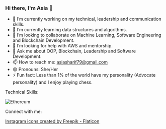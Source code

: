 ### Hi there, I'm Asia 👋


- 🔭 I’m currently working on my technical, leadership and communication skills.
- 🌱 I’m currently learning data structures and algorithms.
- 👯 I’m looking to collaborate on Machine Learning, Software Engineering and Blockchain Development.
- 🤔 I’m looking for help with AWS and mentorship.
- 💬 Ask me about OOP, Blockchain, Leadership and Software Development. 
- 📫 How to reach me: asiasharif79@gmail.com
- 😄 Pronouns: She/Her
- ⚡ Fun fact: Less than 1% of the world have my personality (Advocate personality) and I enjoy playing chess.




Technical Skills: 

![Ethereum](https://img.shields.io/badge/Ethereum-3C3C3D?style=for-the-badge&logo=Ethereum&logoColor=white)

Connect with me:

<a href="https://www.flaticon.com/free-icons/instagram" title="instagram icons">Instagram icons created by Freepik - Flaticon</a>

<!--
**asiasharif/asiasharif** is a ✨ _special_ ✨ repository because its `README.md` (this file) appears on your GitHub profile.



- 🔭 I’m currently working on my technical, leadership and communication skills.
- 🌱 I’m currently learning data structures and algorithms.
- 👯 I’m looking to collaborate on Machine Learning, Software Engineering and Blockchain Development.
- 🤔 I’m looking for help with AWS and mentorship.
- 💬 Ask me about OOP, Blockchain, Leadership and Software Development. 
- 📫 How to reach me: asiasharif79@gmail.com
- 😄 Pronouns: She/Her
- ⚡ Fun fact: Less than 1% of the world have my personality (Advocate personality) and I enjoy playing chess.
-->
